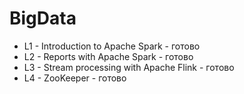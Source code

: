 # BigData

- L1 - Introduction to Apache Spark - готово
- L2 - Reports with Apache Spark - готово
- L3 - Stream processing with Apache Flink - готово
- L4 - ZooKeeper - готово
